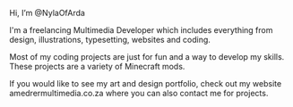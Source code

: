  Hi, I’m @NylaOfArda

I'm a freelancing Multimedia Developer which includes everything from design, illustrations, typesetting, websites and coding.

Most of my coding projects are just for fun and a way to develop my skills. These projects are a variety of Minecraft mods.

If you would like to see my art and design portfolio, check out my website amedrermultimedia.co.za where you can also contact me for projects.

